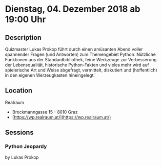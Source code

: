# Dienstag, 04. Dezember 2018 ab 19:00 Uhr

## Description

Quizmaster Lukas Prokop führt durch einen amüsanten Abend voller spannender Fragen (und Antworten) zum Themengebiet Python. Nützliche Funktionen aus der Standardbibliothek, feine Werkzeuge zur Verbesserung der Lebensqualität, historische Python-Fakten und vieles mehr wird auf spielerische Art und Weise abgefragt, vermittelt, diskutiert und (hoffentlich) in den eigenen Werzeugkasten hineingelegt.'

## Location

Realraum

- Brockmanngasse 15  - 8010 Graz 
- [https://wp.realraum.at/](https://wp.realraum.at/)

## Sessions 

### Python Jeopardy 

by Lukas Prokop

